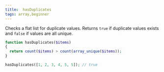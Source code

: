 ```yaml
---
title:  hasDuplicates
tags: array,beginner
---
```

Checks a flat list for duplicate values. Returns `true` if duplicate values exists and `false` if values are all unique.

```php
function hasDuplicates($items)
{
  return count($items) > count(array_unique($items));
}
```

```php
hasDuplicates([1, 2, 3, 4, 5, 5]); // true
```
